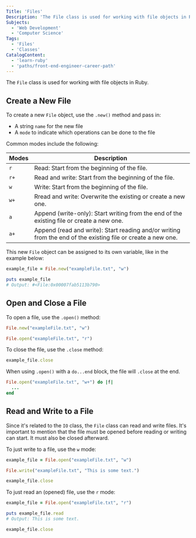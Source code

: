 ```yaml
---
Title: 'Files'
Description: 'The File class is used for working with file objects in Ruby. To create a new File object, use the .new() method and pass in: - A string name for the new file - A mode to indicate which operations can be done to the file Common modes include the following: | Modes | Description | | ----- | ------------------------------------------------------------------------------------------------------------ |'
Subjects:
  - 'Web Development'
  - 'Computer Science'
Tags:
  - 'Files'
  - 'Classes'
CatalogContent:
  - 'learn-ruby'
  - 'paths/front-end-engineer-career-path'
---
```


The `File` class is used for working with file objects in Ruby.

## Create a New File

To create a new `File` object, use the `.new()` method and pass in:

- A string `name` for the new file
- A `mode` to indicate which operations can be done to the file

Common modes include the following:

| Modes | Description                                                                                                  |
| ----- | ------------------------------------------------------------------------------------------------------------ |
| `r`   | Read: Start from the beginning of the file.                                                                  |
| `r+`  | Read and write: Start from the beginning of the file.                                                        |
| `w`   | Write: Start from the beginning of the file.                                                                 |
| `w+`  | Rread and write: Overwrite the existing or create a new one.                                                 |
| `a`   | Append (write-only): Start writing from the end of the existing file or create a new one.                    |
| `a+`  | Append (read and write): Start reading and/or writing from the end of the existing file or create a new one. |

This new `File` object can be assigned to its own variable, like in the example below:

```rb
example_file = File.new("exampleFile.txt", "w")

puts example_file
# Output: #<File:0x00007fab5113b790>
```

## Open and Close a File

To open a file, use the `.open()` method:

```rb
File.new("exampleFile.txt", "w")

File.open("exampleFile.txt", "r")
```

To close the file, use the `.close` method:

```rb
example_file.close
```

When using `.open()` with a `do...end` block, the file will `.close` at the end.

```rb
File.open("exampleFile.txt", "w+") do |f|
  ...
end
```

## Read and Write to a File

Since it's related to the `IO` class, the `File` class can read and write files. It's important to mention that the file must be opened before reading or writing can start. It must also be closed afterward.

To just write to a file, use the `w` mode:

```rb
example_file = File.open("exampleFile.txt", "w")

File.write("exampleFile.txt", "This is some text.")

example_file.close
```

To just read an (opened) file, use the `r` mode:

```rb
example_file = File.open("exampleFile.txt", "r")

puts example_file.read
# Output: This is some text.

example_file.close
```
